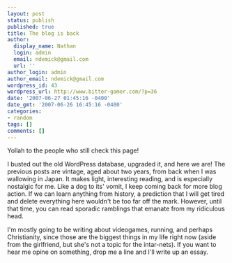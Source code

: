 ```yaml
---
layout: post
status: publish
published: true
title: The blog is back
author:
  display_name: Nathan
  login: admin
  email: ndemick@gmail.com
  url: ''
author_login: admin
author_email: ndemick@gmail.com
wordpress_id: 43
wordpress_url: http://www.bitter-gamer.com/?p=36
date: '2007-06-27 01:45:16 -0400'
date_gmt: '2007-06-26 16:45:16 -0400'
categories:
- random
tags: []
comments: []
---
```

<p>Yollah to the people who still check this page!</p>
<p>I busted out the old WordPress database, upgraded it, and here we are! The previous posts are vintage, aged about two years, from back when I was wallowing in Japan. It makes light, interesting reading, and is especially nostalgic for me. Like a dog to its' vomit, I keep coming back for more blog action. If we can learn anything from history, a prediction that I will get tired and delete everything here wouldn't be too far off the mark. However, until that time, you can read sporadic ramblings that emanate from my ridiculous head.</p>
<p>I'm mostly going to be writing about videogames, running, and perhaps Christianity, since those are the biggest things in my life right now (aside from the girlfriend, but she's not a topic for the intar-nets). If you want to hear me opine on something, drop me a line and I'll write up an essay.</p>
